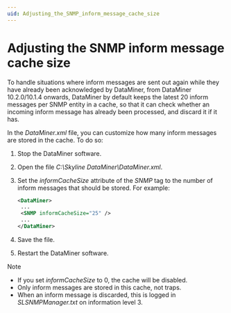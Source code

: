 ```yaml
---
uid: Adjusting_the_SNMP_inform_message_cache_size
---
```


# Adjusting the SNMP inform message cache size

To handle situations where inform messages are sent out again while they have already been acknowledged by DataMiner, from DataMiner 10.2.0/10.1.4 onwards, DataMiner by default keeps the latest 20 inform messages per SNMP entity in a cache, so that it can check whether an incoming inform message has already been processed, and discard it if it has.

In the *DataMiner.xml* file, you can customize how many inform messages are stored in the cache. To do so:

1. Stop the DataMiner software.

2. Open the file *C:\\Skyline DataMiner\\DataMiner.xml*.

3. Set the *informCacheSize* attribute of the *SNMP* tag to the number of inform messages that should be stored. For example:

    ```xml
    <DataMiner>
     ...
     <SNMP informCacheSize="25" />
     ...
    </DataMiner>
    ```

4. Save the file.

5. Restart the DataMiner software.

> [!NOTE]
>
> - If you set *informCacheSize* to 0, the cache will be disabled.
> - Only inform messages are stored in this cache, not traps.
> - When an inform message is discarded, this is logged in *SLSNMPManager.txt* on information level 3.
